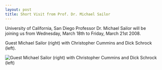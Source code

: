 ```yaml
---
layout: post
title: Short Visit from Prof. Dr. Michael Sailor
---
```


University of California, San Diego Professor Dr. Michael Sailor will be joining us from Wednesday, March 18th to Friday, March 21st 2008. 


Guest Michael Sailor (right) with Christopher Cummins and Dick Schrock (left). 

![Guest Michael Sailor (right) with Christopher Cummins and Dick Schrock (left)](img/SmallMikeSailor.jpg)